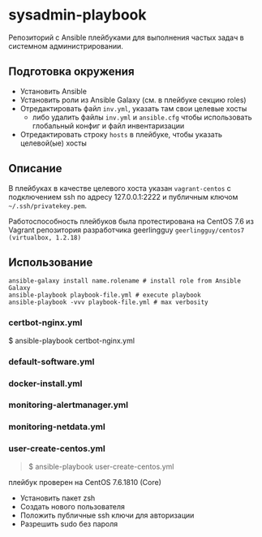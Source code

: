 # sysadmin-playbook

 Репозиторий с Ansible плейбуками для выполнения частых задач в системном администрировании.

## Подготовка окружения

+ Установить Ansible
+ Установить роли из Ansible Galaxy (см. в плейбуке секцию roles)
+ Отредактировать файл `inv.yml`, указать там свои целевые хосты
  + либо удалить файлы `inv.yml` и `ansible.cfg` чтобы использовать глобальный конфиг и файл инвентаризации
+ Отредактировать строку `hosts` в плейбуке, чтобы указать целевой(ые) хосты


## Описание

В плейбуках в качестве целевого хоста указан `vagrant-centos` с подключением ssh по адресу 127.0.0.1:2222 и публичным ключом `~/.ssh/privatekey.pem`.

Работоспособность плейбуков была протестирована на CentOS 7.6 из Vagrant репозитория разработчика geerlingguy `geerlingguy/centos7  (virtualbox, 1.2.18)`

## Использование

```console
ansible-galaxy install name.rolename # install role from Ansible Galaxy
ansible-playbook playbook-file.yml # execute playbook
ansible-playbook -vvv playbook-file.yml # max verbosity
```

### certbot-nginx.yml

$ ansible-playbook certbot-nginx.yml

### default-software.yml

### docker-install.yml

### monitoring-alertmanager.yml

### monitoring-netdata.yml

### user-create-centos.yml

> $ ansible-playbook user-create-centos.yml

плейбук проверен на CentOS 7.6.1810 (Core)

+ Установить пакет zsh
+ Создать нового пользователя
+ Положить публичные ssh ключи для авторизации
+ Разрешить sudo без пароля
